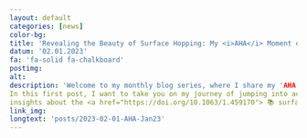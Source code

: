 ```yaml
---
layout: default
categories: [news]
color-bg: 
title: 'Revealing the Beauty of Surface Hopping: My <i>AHA</i> Moment of January 2023'
datum: '02.01.2023'
fa: 'fa-solid fa-chalkboard'
postimg: 
alt: 
description: 'Welcome to my monthly blog series, where I share my 'AHA' moments in my research journey.
In this first post, I want to take you on my journey of jumping into action and share with you some of my 
insights about the <a href="https://doi.org/10.1063/1.459170"> 📚 surface hopping</a> method.'
link_img: 
longtext: 'posts/2023-02-01-AHA-Jan23'
---
```

